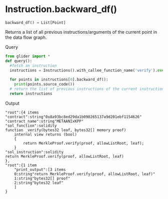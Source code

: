 # Instruction.backward\_df()

`backward_df() → List[Point]`

Returns a list of all previous instructions/arguments of the current point in the data flow graph.



Query

```python
from glider import *
def query():
  #fetch an instruction
  instructions = Instructions().with_callee_function_name('verify').exec(1)
  
  for points in instructions[0].backward_df():
    print(points.source_code())
  # return the list of previous instructions of the current instruction
  return instructions
```

Output

```solidity
"root":{4 items
"contract":string"0x8a93bc8ed29da1b090265137a9d201ebf1154626"
"contract_name":string"METAANIxKPP"
"sol_function":solidity
function _verify(bytes32 leaf, bytes32[] memory proof)
    internal view returns (bool)
    {
        return MerkleProof.verify(proof, allowListRoot, leaf);
    }
"sol_instruction":solidity
return MerkleProof.verify(proof, allowListRoot, leaf)
},
"root":{1 item
    "print_output":[3 items
    0:string"return MerkleProof.verify(proof, allowListRoot, leaf)"
    1:string"bytes32[] proof"
    2:string"bytes32 leaf"
    ]
}
```
